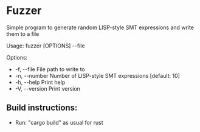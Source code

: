 # Fuzzer

Simple program to generate random LISP-style SMT expressions and write them to a file

Usage: fuzzer [OPTIONS] --file <FILE>

Options:
-   -f, --file <FILE>      File path to write to
-   -n, --number <NUMBER>  Number of LISP-style SMT expressions [default: 10]
-   -h, --help             Print help
-   -V, --version          Print version

## Build instructions:
-   Run: "cargo build" as usual for rust
